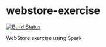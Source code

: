 # webstore-exercise
[![Build Status](https://travis-ci.org/michelchenrich/webstore-exercise.svg?branch=master)](https://travis-ci.org/michelchenrich/webstore-exercise)

WebStore exercise using Spark
